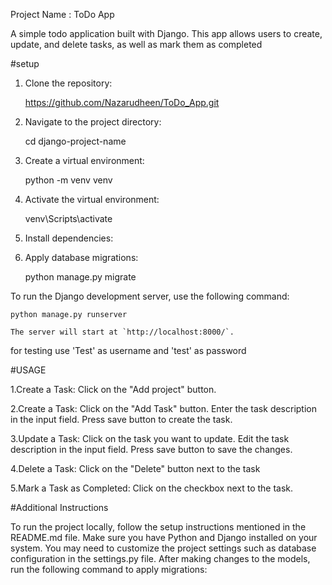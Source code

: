 Project Name : ToDo App


A simple todo application built with Django. This app allows users to create, update, and delete tasks, as well as mark them as completed


#setup

1. Clone the repository:

	https://github.com/Nazarudheen/ToDo_App.git

2. Navigate to the project directory:

	cd django-project-name

3. Create a virtual environment:

	python -m venv venv

4. Activate the virtual environment:

	venv\Scripts\activate

5. Install dependencies:

6. Apply database migrations:

	python manage.py migrate

To run the Django development server, use the following command:

	python manage.py runserver

	The server will start at `http://localhost:8000/`.


for testing use 'Test' as username and 'test' as password



#USAGE

1.Create a Task:
Click on the "Add project" button.

2.Create a Task:
Click on the "Add Task" button.
Enter the task description in the input field.
Press save button to create the task.

3.Update a Task:
Click on the task you want to update.
Edit the task description in the input field.
Press save button to save the changes.

4.Delete a Task:
Click on the "Delete" button next to the task

5.Mark a Task as Completed:
Click on the checkbox next to the task.


#Additional Instructions

To run the project locally, follow the setup instructions mentioned in the README.md file.
Make sure you have Python and Django installed on your system.
You may need to customize the project settings such as database configuration in the settings.py file.
After making changes to the models, run the following command to apply migrations:








	

